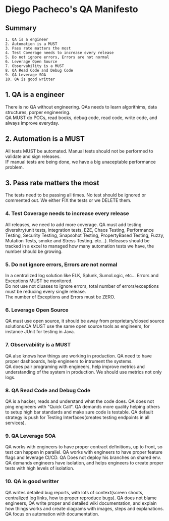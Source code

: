 # Diego Pacheco's QA Manifesto

## Summary

```
1. QA is a engineer
2. Automation is a MUST
3. Pass rate matters the most
4. Test Coverage needs to increase every release
5. Do not ignore errors, Errors are not normal
6. Leverage Open Source
7. Observability is a MUST
8. QA Read Code and Debug Code
9. QA Leverage SOA
10. QA is good writter
```

## 1. QA is a engineer

There is no QA without engineering. QAs needs to learn algorithims, data structures, porper engineering. </br>
QA MUST do POCs, read books, debug code, read code, write code, and always improve everyday.

## 2. Automation is a MUST

All tests MUST be automated. Manual tests should not be performed to validate and sign releases. </br>
IF manual tests are being done, we have a big unaceptable performance problem. 

## 3. Pass rate matters the most

The tests need to be passing all times. No test should be ignored or commented out. We either FIX the tests or we DELETE them.

### 4. Test Coverage needs to increase every release

All releases, we need to add more coverage. QA must add testing diversitry(unit tests, integration tests, E2E, Chaos Testing, Performance Testing, Security Testing, Snapsohot Testing, PropertyBased Testing, Fuzzy, Mutation Tests, smoke and Stress Testing. etc...).
Releases should be tracked in a excel to managed how many automation tests we have, the number should be growing. </br>

### 5. Do not ignore errors, Errors are not normal

In a centralized log solution like ELK, Splunk, SumoLogic, etc... Errors and Exceptions MUST be monitored. </br>
Do not use not cluases to ignore errors, total number of errors/exceptions must be reducing every single release. </br>
The number of Exceptions and Errors must be ZERO.

### 6. Leverage Open Source

QA must use open source, it should be away from proprietary/closed source solutions.QA MUST use the same open source tools as engineers, for instance JUnit for testing in Java.

### 7. Observability is a MUST

QA also knows how things are working in production. QA need to have proper dashboards, help engineers to intrument the systems. </br>
QA does pair programing with engineers, help improve metrics and understanding of the system in production. We should use metrics not only logs.

### 8. QA Read Code and Debug Code

QA is a hacker, reads and understand what the code does. QA does not ping engineers with "Quick Call". QA demands more quality helping others to setup high bar standards and make sure code is testable. QA default strategy is push for Testing Interfaces(creates testing endpoints in all services).

### 9. QA Leverage SOA

QA works with engineers to have proper contract definitions, up to front, so test can happen in parallel. QA works with engineers to have proper feature flags and leverage CI/CD. QA Does not deploy his branches on shared env. QA demands engineers have isolation, and helps engineers to create proper tests with high levels of isolation.

### 10. QA is good writter

QA writes detailed bug reports, with lots of context(screen shoots, centralized log links, how to proper reproduce bugs). QA does not blame engineers, QA write proper and detailed wiki documentation, and explain how things works and create diagrams with images, steps and explanations. QA focus on automation with documentation.